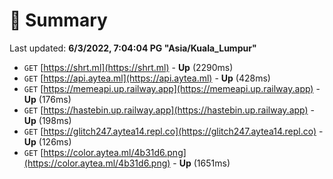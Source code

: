 # 📖 Summary
Last updated: **6/3/2022, 7:04:04 PG "Asia/Kuala_Lumpur"**

- `GET` [https://shrt.ml](https://shrt.ml) - **Up** (2290ms)
- `GET` [https://api.aytea.ml](https://api.aytea.ml) - **Up** (428ms)
- `GET` [https://memeapi.up.railway.app](https://memeapi.up.railway.app) - **Up** (176ms)
- `GET` [https://hastebin.up.railway.app](https://hastebin.up.railway.app) - **Up** (198ms)
- `GET` [https://glitch247.aytea14.repl.co](https://glitch247.aytea14.repl.co) - **Up** (126ms)
- `GET` [https://color.aytea.ml/4b31d6.png](https://color.aytea.ml/4b31d6.png) - **Up** (1651ms)
